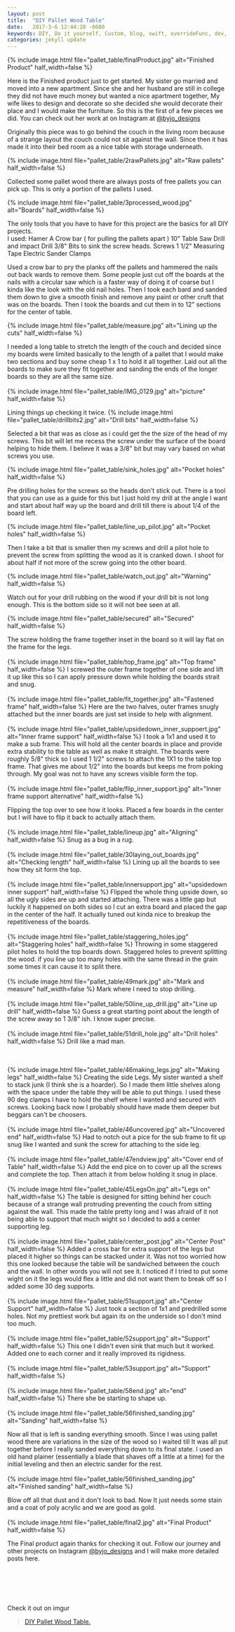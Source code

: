 ```yaml
---
layout: post
title:  "DIY Pallet Wood Table"
date:   2017-3-6 12:44:28 -0600
keywords: DIY, Do it yourself, Custom, blog, swift, overrideFunc, dev, Develop, tutorial
categories: jekyll update
---
```


{% include image.html
    file="pallet_table/finalProduct.jpg"
    alt="Finished Product"
    half_width=false
%}

Here is the Finished product just to get started. My sister go married and moved into a new apartment.  Since she and her husband are still in college they did not have much money but wanted a nice apartment together, My wife likes to design and decorate so she decided she would decorate their place and I would make the furniture.  So this is the first of a few pieces we did. You can check out her work at on Instagram at [@byjo_designs][byjo_designs]

Originally this piece was to go behind the couch in the living room because of a strange layout the couch could not sit against the wall. Since then it has made it into their bed room as a nice table with storage underneath.

{% include image.html
    file="pallet_table/2rawPallets.jpg"
    alt="Raw pallets"
    half_width=false
%}

Collected some pallet wood there are always posts of free pallets you can pick up.  This is only a portion of the pallets I used.

{% include image.html
    file="pallet_table/3processed_wood.jpg"
    alt="Boards"
    half_width=false
%}

The only tools that you have to have for this project are the basics for all DIY projects.  
I used:
    Hamer    A Crow bar ( for pulling the pallets apart )
    10" Table Saw
    Drill and impact Drill     3/8" Bits to sink the screw heads.
    Screws 1 1/2"
    Measuring Tape
    Electric Sander    Clamps

Used a crow bar to pry the planks off the pallets and hammered the nails out back wards to remove them. Some people just cut off the boards at the nails with a circular saw which is a faster way of doing it of coarse but I kinda like the look with the old nail holes. Then I took each bard and sanded them down to give a smooth finish and remove any paint or other cruft that was on the boards. Then I took the boards and cut them in to 12" sections for the center of table.

{% include image.html
    file="pallet_table/measure.jpg"
    alt="Lining up the cuts"
    half_width=false
%}

I needed a long table to stretch the length of the couch and decided since my boards were limited basically to the length of a pallet that I would make two sections and buy some cheap 1 x 1 to hold it all together. Laid  out all the boards to make sure they fit together and sanding the ends of the longer boards so they are all the same size.
<br><br>
{% include image.html
    file="pallet_table/IMG_0129.jpg"
    alt="picture"
    half_width=false
%}

Lining things up checking it twice.
{% include image.html
    file="pallet_table/drillbits2.jpg"
    alt="Drill bits"
    half_width=false
%}

Selected a bit that was as close as i could get the the size of the head of my screws. This bit will let me recess the screw under the surface of the board helping to hide them. I believe it was a 3/8" bit but may vary based on what screws you use.

{% include image.html
    file="pallet_table/sink_holes.jpg"
    alt="Pocket holes"
    half_width=false
%}

Pre drilling holes for the screws so the heads don't  stick out. There is a tool that you can use as a guide for this but I just hold my drill at the angle I want and start about half way up the board and drill till there is about 1/4 of the board left.

{% include image.html
    file="pallet_table/line_up_pilot.jpg"
    alt="Pocket holes"
    half_width=false
%}

Then I take a bit that is smaller then my screws and drill a pilot hole to prevent the screw from splitting the wood as it is cranked down. I shoot for about half if not more of the screw going into the other board.

{% include image.html
    file="pallet_table/watch_out.jpg"
    alt="Warning"
    half_width=false
%}

Watch out for your drill rubbing on the wood if your drill bit is not long enough. This is the bottom side so it will not bee seen at all.

{% include image.html
    file="pallet_table/secured"
    alt="Secured"
    half_width=false
%}

The screw holding the frame together inset in the board so it will lay flat on the frame for the legs.
<br><br>
{% include image.html
    file="pallet_table/top_frame.jpg"
    alt="Top frame"
    half_width=false
%}
I screwed the outer frame together of one side and lift it up like this so I can apply pressure down while holding the boards strait and snug.
<br><br>
{% include image.html
    file="pallet_table/fit_together.jpg"
    alt="Fastened frame"
    half_width=false
%}
Here are the two halves, outer frames snugly attached but the inner boards are just set inside to help with alignment.
<br><br>
{% include image.html
    file="pallet_table/upsidedown_inner_suppoert.jpg"
    alt="Inner frame support"
    half_width=false
%}
I took a 1x1 and used it to make a sub frame. This will hold all the center boards in place and provide extra stability to the table as well as make it straight. The boards were roughly 5/8" thick so I used 1 1/2" screws to attach the 1X1 to the table top frame. That gives me about 1/2" into the boards but keeps me from poking through. My goal was not to have any screws visible form the top.
<br><br>
{% include image.html
    file="pallet_table/flip_inner_support.jpg"
    alt="Inner frame support alternative"
    half_width=false
%}

Flipping the top over to see how it looks. Placed a few boards in the center but I will have to flip it back to actually attach them.
<br><br>
{% include image.html
    file="pallet_table/lineup.jpg"
    alt="Aligning"
    half_width=false
%}
Snug as a bug in a rug.
<br><br>
{% include image.html
    file="pallet_table/30laying_out_boards.jpg"
    alt="Checking length"
    half_width=false
%}
Lining up all the boards to see how they sit form the top.
<br><br>
{% include image.html
    file="pallet_table/innersupport.jpg"
    alt="upsidedown inner support"
    half_width=false
%}
Flipped the whole thing upside down, so all the ugly sides are up and started attaching. There was a little gap but luckily it happened on both sides so I cut an extra board and placed the gap in the center of the half. It actually tuned out kinda nice to breakup the repetitiveness of the boards.
<br><br>
{% include image.html
    file="pallet_table/staggering_holes.jpg"
    alt="Staggering holes"
    half_width=false
%}
Throwing in some staggered pilot holes to hold the top boards down. Staggered holes to prevent splitting the wood. if you line up too many holes with the same thread in the grain some times it can cause it to split there.
<br><br>
{% include image.html
    file="pallet_table/49mark.jpg"
    alt="Mark and measure"
    half_width=false
%}
Mark where I need to stop drilling.
<br><br>
{% include image.html
    file="pallet_table/50line_up_drill.jpg"
    alt="Line up drill"
    half_width=false
%}
Guess a great starting point about the length of the screw away so 1 3/8" ish. I know super precise.
<br><br>
{% include image.html
    file="pallet_table/51drill_hole.jpg"
    alt="Drill holes"
    half_width=false
%}
Drill like a mad man.

<br><br>
{% include image.html
    file="pallet_table/46making_legs.jpg"
    alt="Making legs"
    half_width=false
%}
Creating the side Legs. My sister wanted a shelf to stack junk (I think she is a hoarder). So I made them little shelves along with the space under the table they will be able to put things. I used these 90 deg clamps I have to hold the shelf where I wanted and secured with screws. Looking back now I probably should have made them deeper but beggars can't be choosers.
<br><br>
{% include image.html
    file="pallet_table/46uncovered.jpg"
    alt="Uncovered end"
    half_width=false
%}
Had to notch out a pice for the sub frame to fit up snug like I wanted and sunk the screw for attaching to the side leg.
<br><br>
{% include image.html
    file="pallet_table/47endview.jpg"
    alt="Cover end of Table"
    half_width=false
%}
Add the end pice on to cover up all the screws and complete the top. Then attach it from below holding it snug in place.
<br><br>
{% include image.html
    file="pallet_table/45LegsOn.jpg"
    alt="Legs on"
    half_width=false
%}
The table is designed for sitting behind her couch because of a strange wall protruding preventing the couch from sitting against the wall. This made the table pretty long and I was afraid of it not being able to support that much wight so I decided to add a center supporting leg.
<br><br>
{% include image.html
    file="pallet_table/center_post.jpg"
    alt="Center Post"
    half_width=false
%}
Added a cross bar for extra support of the legs but placed it higher so things can be stacked under it. Was not too worried how this one looked because the table will be sandwiched between the couch and the wall. In other words you will not see it. I noticed if I tried to put some wight on it the legs would flex a little and did not want them to break off so I added some 30 deg supports.
<br><br>
{% include image.html
    file="pallet_table/51support.jpg"
    alt="Center Support"
    half_width=false
%}
Just took a section of 1x1 and predrilled some holes. Not my prettiest work but again its on the underside so I don't mind too much.
<br><br>
{% include image.html
    file="pallet_table/52support.jpg"
    alt="Support"
    half_width=false
%}
This one I didn't even sink that much but it worked. Added one to each corner and it really improved its rigidness.
<br><br>
{% include image.html
    file="pallet_table/53support.jpg"
    alt="Support"
    half_width=false
%}
<br><br>
{% include image.html
    file="pallet_table/58end.jpg"
    alt="end"
    half_width=false
%}
There she be starting to shape up.
<br><br>
{% include image.html
    file="pallet_table/56finished_sanding.jpg"
    alt="Sanding"
    half_width=false
%}

Now all that is left is sanding everything smooth. Since I was using pallet wood there are variations in the size of the wood so I waited till It was all put together before I really sanded everything down to its final state. I used an old hand plainer (essentially a blade that shaves off a little at a time) for the initial leveling and then an electric sander for the rest.
<br><br>
{% include image.html
    file="pallet_table/56finished_sanding.jpg"
    alt="Finished sanding"
    half_width=false
%}

Blow off all that dust and it don't look to bad. Now It just needs some stain and a coat of poly acrylic and we are good as gold.
<br><br>
{% include image.html
    file="pallet_table/final2.jpg"
    alt="Final Product"
    half_width=false
%}

The Final product again thanks for checking it out. Follow our journey and other projects on Instagram  [@byjo_designs][byjo_designs] and I will make more detailed posts here.


<br><br><br><br>

Check it out on imgur
<blockquote class="imgur-embed-pub" lang="en" data-id="a/rRlKi"><a href="//imgur.com/rRlKi">DIY Pallet Wood Table.</a></blockquote><script async src="//s.imgur.com/min/embed.js" charset="utf-8"></script>

[byjo_designs]:(http://ow.ly/EiKw309E3BP)
